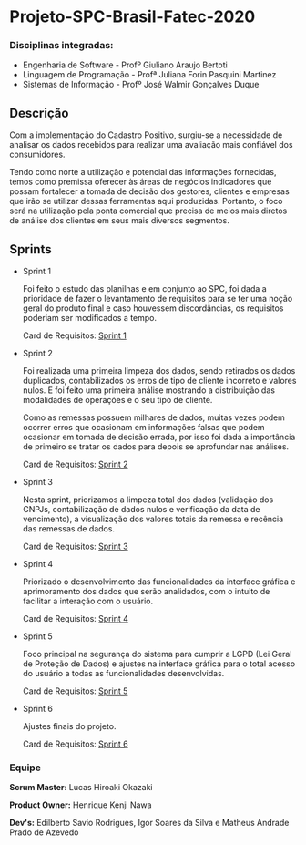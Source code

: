 # Projeto-SPC-Brasil-Fatec-2020

**<H3>Disciplinas integradas: </H3>** 
<ul>
  <li>Engenharia de Software - Profº Giuliano Araujo Bertoti</li>
  <li>Linguagem de Programação - Profª Juliana Forin Pasquini Martinez</li>
  <li>Sistemas de Informação - Profº José Walmir Gonçalves Duque</li>
</ul>

**<H2>Descrição</H2>**

Com a implementação do Cadastro Positivo, surgiu-se a necessidade de analisar os dados recebidos para realizar uma avaliação mais confiável dos consumidores. 

Tendo como norte a utilização e potencial das informações fornecidas, temos como premissa oferecer às áreas de negócios indicadores que possam fortalecer a tomada de decisão dos gestores, clientes e empresas que irão se utilizar dessas ferramentas aqui produzidas. Portanto, o foco será na utilização pela ponta comercial que precisa de meios mais diretos de análise dos clientes em seus mais diversos segmentos. 

**<H2>Sprints</H2>**

<ul>
  <li>Sprint 1
   
   Foi feito o estudo das planilhas e em conjunto ao SPC, foi dada a prioridade de fazer o levantamento de requisitos para se ter uma noção geral do produto final e caso houvessem discordâncias, os requisitos poderiam ser modificados a tempo.
   
   Card de Requisitos: [Sprint 1](https://github.com/HenriqueNawa/Projeto-SPC-Brasil-Fatec-2020/tree/master/Cards%20de%20requisitos/Sprint%201)
  
  <li>Sprint 2
  
  Foi realizada uma primeira limpeza dos dados, sendo retirados os dados duplicados, contabilizados os erros de tipo de cliente incorreto e valores nulos. E foi feito uma primeira análise mostrando a distribuição das modalidades de operações e o seu tipo de cliente. 
  
  Como as remessas possuem milhares de dados, muitas vezes podem ocorrer erros que ocasionam em informações falsas que podem ocasionar em tomada de decisão errada, por isso foi dada a importância de primeiro se tratar os dados para depois se aprofundar nas análises.
  
  Card de Requisitos: [Sprint 2](https://github.com/HenriqueNawa/Projeto-SPC-Brasil-Fatec-2020/tree/master/Cards%20de%20requisitos/Sprint%202)
  
  <li>Sprint 3
  
  Nesta sprint, priorizamos a limpeza total dos dados (validação dos CNPJs, contabilização de dados nulos e verificação da data de vencimento), a visualização dos valores totais da remessa e recência das remessas de dados.
  
   Card de Requisitos: [Sprint 3](https://github.com/HenriqueNawa/Projeto-SPC-Brasil-Fatec-2020/tree/master/Cards%20de%20requisitos/Sprint%203)
  
  <li>Sprint 4
  
  Priorizado o desenvolvimento das funcionalidades da interface gráfica e aprimoramento dos dados que serão analidados, com o intuito de facilitar a interação com o usuário.
  
  Card de Requisitos: [Sprint 4](https://github.com/HenriqueNawa/Projeto-SPC-Brasil-Fatec-2020/tree/master/Cards%20de%20requisitos/Sprint%204)
  
  <li>Sprint 5
  
  Foco principal na segurança do sistema para cumprir a LGPD (Lei Geral de Proteção de Dados) e ajustes na interface gráfica para o total acesso do usuário a todas as funcionalidades desenvolvidas.
  
  Card de Requisitos: [Sprint 5](https://github.com/HenriqueNawa/Projeto-SPC-Brasil-Fatec-2020/tree/master/Cards%20de%20requisitos/Sprint%205)
  
  <li>Sprint 6
  
  Ajustes finais do projeto.
  
  Card de Requisitos: [Sprint 6](https://github.com/HenriqueNawa/Projeto-SPC-Brasil-Fatec-2020/tree/master/Cards%20de%20requisitos/Sprint%206)
  
</ul>


**<H3>Equipe</H3>**

**Scrum Master:** Lucas Hiroaki Okazaki

**Product Owner:** Henrique Kenji Nawa

**Dev's:** Edilberto Savio Rodrigues, Igor Soares da Silva e Matheus Andrade Prado de Azevedo


